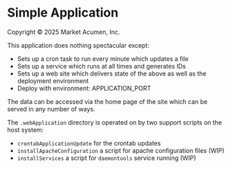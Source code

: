 # Simple Application

Copyright &copy; 2025 Market Acumen, Inc.

This application does nothing spectacular except:

- Sets up a cron task to run every minute which updates a file
- Sets up a service which runs at all times and generates IDs
- Sets up a web site which delivers state of the above as well as the deployment environment
- Deploy with environment: APPLICATION_PORT

The data can be accessed via the home page of the site which can be served in any number of ways.

The `.webApplication` directory is operated on by two support scripts on the host system:

- `crontabApplicationUpdate` for the crontab updates
- `installApacheConfiguration` a script for apache configuration files (WIP)
- `installServices` a script for `daemontools` service running (WIP)

